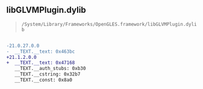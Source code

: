 ## libGLVMPlugin.dylib

> `/System/Library/Frameworks/OpenGLES.framework/libGLVMPlugin.dylib`

```diff

-21.0.27.0.0
-  __TEXT.__text: 0x463bc
+21.1.2.0.0
+  __TEXT.__text: 0x47168
   __TEXT.__auth_stubs: 0xb30
   __TEXT.__cstring: 0x32b7
   __TEXT.__const: 0x8a0

```
